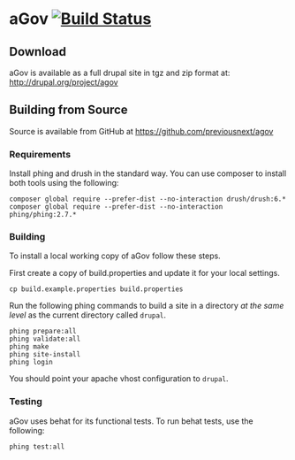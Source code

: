 # aGov [![Build Status](https://travis-ci.org/previousnext/agov.svg?branch=2.x)](https://travis-ci.org/previousnext/agov)

## Download

aGov is available as a full drupal site in tgz and zip format at: http://drupal.org/project/agov

## Building from Source

Source is available from GitHub at https://github.com/previousnext/agov

### Requirements

Install phing and drush in the standard way. You can use composer to install both
tools using the following:

```
composer global require --prefer-dist --no-interaction drush/drush:6.*
composer global require --prefer-dist --no-interaction phing/phing:2.7.*
```

### Building
To install a local working copy of aGov follow these steps.

First create a copy of build.properties and update it for your local settings.

```
cp build.example.properties build.properties
```

Run the following phing commands to build a site in a directory _at the same level_
as the current directory called `drupal`.

```
phing prepare:all
phing validate:all
phing make
phing site-install
phing login
```

You should point your apache vhost configuration to `drupal`.

### Testing

aGov uses behat for its functional tests. To run behat tests, use the following:

```
phing test:all
```

